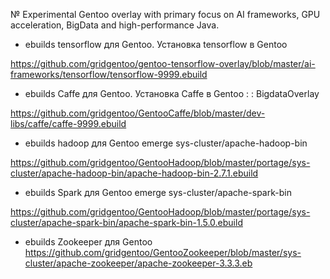 № Experimental Gentoo overlay with primary focus on AI frameworks, GPU acceleration, BigData and high-performance Java.

* ebuilds  tensorflow  для Gentoo. Установка  tensorflow в Gentoo 

https://github.com/gridgentoo/gentoo-tensorflow-overlay/blob/master/ai-frameworks/tensorflow/tensorflow-9999.ebuild

* ebuilds  Caffe для Gentoo. Установка Caffe в Gentoo : : BigdataOverlay

https://github.com/gridgentoo/GentooCaffe/blob/master/dev-libs/caffe/caffe-9999.ebuild

* ebuilds hadoop для Gentoo
emerge sys-cluster/apache-hadoop-bin

https://github.com/gridgentoo/GentooHadoop/blob/master/portage/sys-cluster/apache-hadoop-bin/apache-hadoop-bin-2.7.1.ebuild

* ebuilds Spark для Gentoo
emerge sys-cluster/apache-spark-bin

https://github.com/gridgentoo/GentooHadoop/blob/master/portage/sys-cluster/apache-spark-bin/apache-spark-bin-1.5.0.ebuild

* ebuilds Zookeeper для Gentoo
https://github.com/gridgentoo/GentooZookeeper/blob/master/sys-cluster/apache-zookeeper/apache-zookeeper-3.3.3.eb
